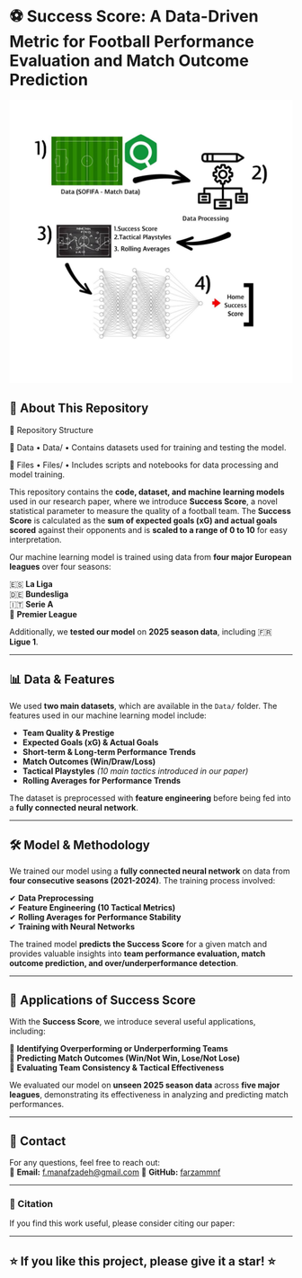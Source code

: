 # ⚽ Success Score: A Data-Driven Metric for Football Performance Evaluation and Match Outcome Prediction

![Project Workflow](Work-Flow.jpg)

## 📌 About This Repository

📁 Repository Structure

📂 Data
	•	Data/
	•	Contains datasets used for training and testing the model.

📂 Files
	•	Files/
	•	Includes scripts and notebooks for data processing and model training.






This repository contains the **code, dataset, and machine learning models** used in our research paper, where we introduce **Success Score**, a novel statistical parameter to measure the quality of a football team. The **Success Score** is calculated as the **sum of expected goals (xG) and actual goals scored** against their opponents and is **scaled to a range of 0 to 10** for easy interpretation.

Our machine learning model is trained using data from **four major European leagues** over four seasons:

🇪🇸 **La Liga**  
🇩🇪 **Bundesliga**  
🇮🇹 **Serie A**  
🏴 **Premier League**  

Additionally, we **tested our model** on **2025 season data**, including 🇫🇷 **Ligue 1**.

---

## 📊 Data & Features
We used **two main datasets**, which are available in the `Data/` folder. The features used in our machine learning model include:

- **Team Quality & Prestige**
- **Expected Goals (xG) & Actual Goals**
- **Short-term & Long-term Performance Trends**
- **Match Outcomes (Win/Draw/Loss)**
- **Tactical Playstyles** *(10 main tactics introduced in our paper)*
- **Rolling Averages for Performance Trends**

The dataset is preprocessed with **feature engineering** before being fed into a **fully connected neural network**.

---

## 🛠 Model & Methodology
We trained our model using a **fully connected neural network** on data from **four consecutive seasons (2021-2024)**. The training process involved:

✔ **Data Preprocessing**  
✔ **Feature Engineering (10 Tactical Metrics)**  
✔ **Rolling Averages for Performance Stability**  
✔ **Training with Neural Networks**  

The trained model **predicts the Success Score** for a given match and provides valuable insights into **team performance evaluation, match outcome prediction, and over/underperformance detection**.

---

## 🚀 Applications of Success Score
With the **Success Score**, we introduce several useful applications, including:

🔹 **Identifying Overperforming or Underperforming Teams**  
🔹 **Predicting Match Outcomes (Win/Not Win, Lose/Not Lose)**  
🔹 **Evaluating Team Consistency & Tactical Effectiveness**  

We evaluated our model on **unseen 2025 season data** across **five major leagues**, demonstrating its effectiveness in analyzing and predicting match performances.

---


## 📧 Contact
For any questions, feel free to reach out:  
📩 **Email:** f.manafzadeh@gmail.com
🔗 **GitHub:** [farzammnf](https://github.com/farzammnf)

---

### 🔗 Citation
If you find this work useful, please consider citing our paper:
> 

---

## ⭐ If you like this project, please give it a star! ⭐
